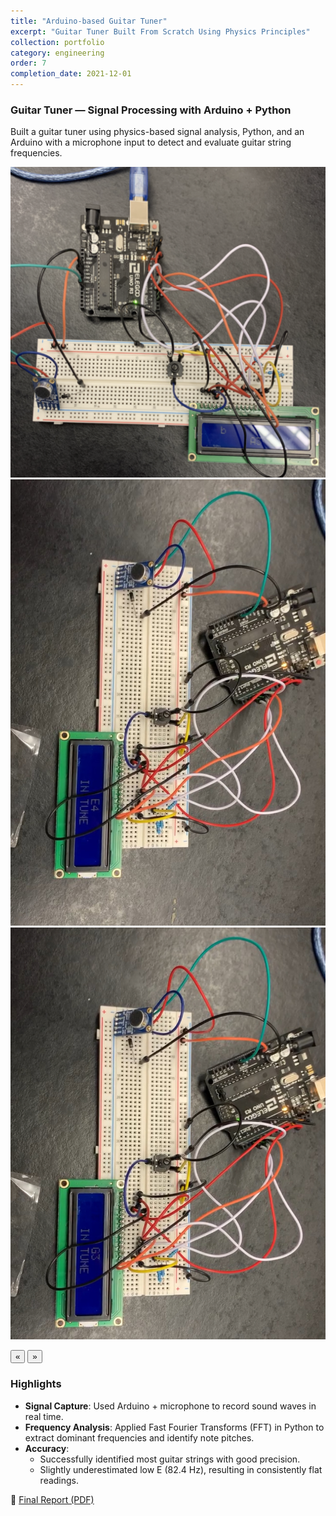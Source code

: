 ```yaml
---
title: "Arduino-based Guitar Tuner"
excerpt: "Guitar Tuner Built From Scratch Using Physics Principles"
collection: portfolio
category: engineering
order: 7
completion_date: 2021-12-01
---
```


### Guitar Tuner — Signal Processing with Arduino + Python

Built a guitar tuner using physics-based signal analysis, Python, and an Arduino with a microphone input to detect and evaluate guitar string frequencies.

<div class="glider-contain">
  <div class="glider">
    <img src="/images/maintune.png" alt="Rover wiring" class="content-image" />
    <img src="/images/tuner2.jpg" alt="Rover 2 course" class="content-image" />
    <img src="/images/tuner3.jpg" alt="Rover wiring" class="content-image" />
  </div>

  <button aria-label="Previous" class="glider-prev">«</button>
  <button aria-label="Next" class="glider-next">»</button>
  <div role="tablist" class="dots"></div>
</div>

### Highlights

- **Signal Capture**: Used Arduino + microphone to record sound waves in real time.
- **Frequency Analysis**: Applied Fast Fourier Transforms (FFT) in Python to extract dominant frequencies and identify note pitches.
- **Accuracy**:
  - Successfully identified most guitar strings with good precision.
  - Slightly underestimated low E (82.4 Hz), resulting in consistently flat readings.

📄 [Final Report (PDF)](/files/ArduinoBasedGuitarTuner.pdf)

<script>
  window.addEventListener('load', function(){
    new Glider(document.querySelector('.glider'), {
      slidesToShow: 1,
      dots: '.dots',
      draggable: true,
      arrows: {
        prev: '.glider-prev',
        next: '.glider-next'
      }
    });
  });
</script>

